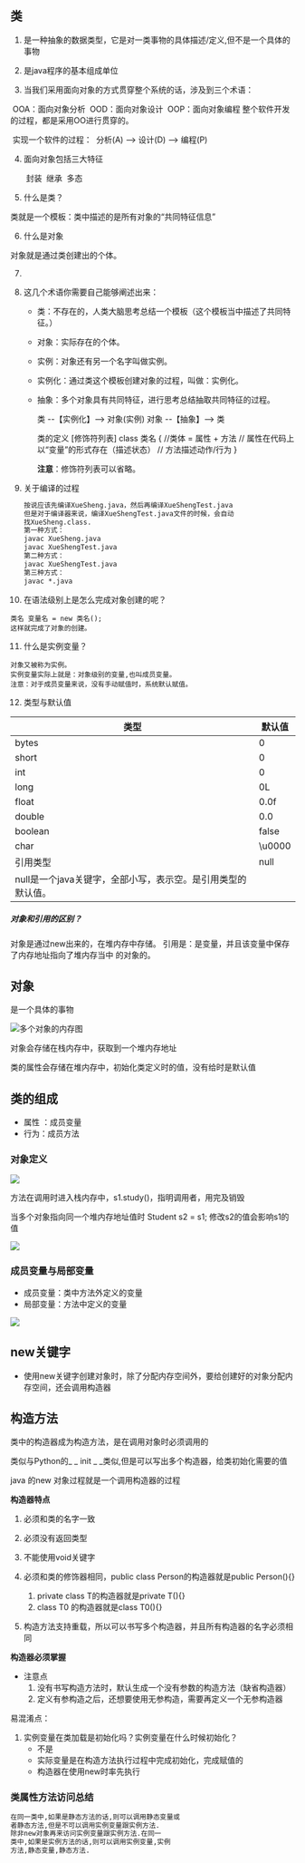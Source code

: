## 类

1. 是一种抽象的数据类型，它是对一类事物的具体描述/定义,但不是一个具体的事物

2. 是java程序的基本组成单位

3.  当我们采用面向对象的方式贯穿整个系统的话，涉及到三个术语：

   ​    OOA：面向对象分析
   ​	OOD：面向对象设计
   ​	OOP：面向对象编程
   ​	整个软件开发的过程，都是采用OO进行贯穿的。

   ​	实现一个软件的过程：
   ​	分析(A) --> 设计(D) --> 编程(P)

4. 面向对象包括三大特征

   ​    封装
   ​	继承
   ​	多态

5.  什么是类？

   类就是一个模板：类中描述的是所有对象的“共同特征信息”
   
6.  什么是对象

   对象就是通过类创建出的个体。

7.  

8. 这几个术语你需要自己能够阐述出来：

   - 类：不存在的，人类大脑思考总结一个模板（这个模板当中描述了共同特征。） 

   - 对象：实际存在的个体。

   - 实例：对象还有另一个名字叫做实例。

   - 实例化：通过类这个模板创建对象的过程，叫做：实例化。

   - 抽象：多个对象具有共同特征，进行思考总结抽取共同特征的过程。

     类 --【实例化】--> 对象(实例)
     对象 --【抽象】--> 类

     类的定义
     	[修饰符列表] class 类名 {
     		//类体 = 属性 + 方法
     		// 属性在代码上以“变量”的形式存在（描述状态）
     		// 方法描述动作/行为
     	}

     **注意**：修饰符列表可以省略。

9.  关于编译的过程
    ```tex
    按说应该先编译XueSheng.java，然后再编译XueShengTest.java
    但是对于编译器来说，编译XueShengTest.java文件的时候，会自动
    找XueSheng.class.
    第一种方式：	
    javac XueSheng.java
    javac XueShengTest.java
    第二种方式：
    javac XueShengTest.java
    第三种方式：
    javac *.java
    ```

   

10.  在语法级别上是怎么完成对象创建的呢？

    类名 变量名 = new 类名();
    这样就完成了对象的创建。

11.  什么是实例变量？

    对象又被称为实例。
    实例变量实际上就是：对象级别的变量,也叫成员变量。
    注意：对于成员变量来说，没有手动赋值时，系统默认赋值。

12.  类型与默认值

| 类型     | 默认值                                                       |
| -------- | ------------------------------------------------------------ |
| bytes    | 0                                                            |
| short    | 0                                                            |
| int      | 0                                                            |
| long     | 0L                                                           |
| float    | 0.0f                                                         |
| double   | 0.0                                                          |
| boolean  | false                                                        |
| char     | \u0000                                                       |
| 引用类型 | null
null是一个java关键字，全部小写，表示空。是引用类型的默认值。 |

##### 对象和引用的区别？

对象是通过new出来的，在堆内存中存储。
引用是：是变量，并且该变量中保存了内存地址指向了堆内存当中
的对象的。


## 对象

 是一个具体的事物 

![多个对象的内存图](java笔记/images/多个对象的内存图.jpg)

对象会存储在栈内存中，获取到一个堆内存地址

类的属性会存储在堆内存中，初始化类定义时的值，没有给时是默认值

## 类的组成

- 属性 ：成员变量
- 行为：成员方法

### 对象定义

![](java笔记/images/多个对象的内存图之方法调用.jpg)

方法在调用时进入栈内存中，s1.study()，指明调用者，用完及销毁



当多个对象指向同一个堆内存地址值时 Student s2 = s1; 修改s2的值会影响s1的值

![](java笔记/images/多个对象的内存图(多个对象指向同一个内存地址).jpg)

### 成员变量与局部变量

- 成员变量：类中方法外定义的变量
- 局部变量：方法中定义的变量

![](java笔记/images/成员变量与局部变量的区别.jpg)

## new关键字

- 使用new关键字创建对象时，除了分配内存空间外，要给创建好的对象分配内存空间，还会调用构造器

## 构造方法

类中的构造器成为构造方法，是在调用对象时必须调用的

类似与Python的_ _ init _ _类似,但是可以写出多个构造器，给类初始化需要的值

java 的new 对象过程就是一个调用构造器的过程

**构造器特点**

1. 必须和类的名字一致
2. 必须没有返回类型
3. 不能使用void关键字
4. 必须和类的修饰器相同，public class Person的构造器就是public Person(){}  
   1. private class T的构造器就是private T(){}
   2. class T0 的构造器就是class T0(){}

5. 构造方法支持重载，所以可以书写多个构造器，并且所有构造器的名字必须相同

**构造器必须掌握**

- 注意点
  1. 没有书写构造方法时，默认生成一个没有参数的构造方法（缺省构造器）
  1. 定义有参构造之后，还想要使用无参构造，需要再定义一个无参构造器

易混淆点：

1. 实例变量在类加载是初始化吗？实例变量在什么时候初始化？
   - 不是
   - 实际变量是在构造方法执行过程中完成初始化，完成赋值的
   - 构造器在使用new时率先执行

### 类属性方法访问总结

```tex
在同一类中,如果是静态方法的话,则可以调用静态变量或
者静态方法,但是不可以调用实例变量跟实例方法.
除非new对象再来访问实例变量跟实例方法.在同一
类中,如果是实例方法的话,则可以调用实例变量,实例
方法,静态变量,静态方法.
```

